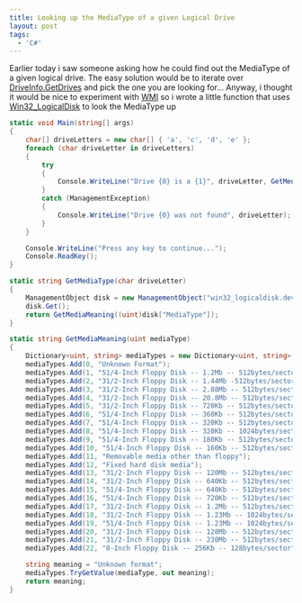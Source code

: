 ```yaml
---
title: Looking up the MediaType of a given Logical Drive
layout: post
tags:
  - 'C#'
---
```

Earlier today i saw someone asking how he could find out the MediaType of a given logical drive. The easy solution would be to iterate over [DriveInfo.GetDrives](http://msdn2.microsoft.com/en-us/library/system.io.driveinfo.getdrives.aspx) and pick the one you are looking for... Anyway, i thought it would be nice to experiment with [WMI](http://msdn.microsoft.com/library/default.asp?url=/library/en-us/wmisdk/wmi/wmi_start_page.asp) so i wrote a little function that uses [Win32_LogicalDisk](http://msdn.microsoft.com/library/default.asp?url=/library/en-us/wmisdk/wmi/Win32_LogicalDisk.asp) to look the MediaType up

```csharp
static void Main(string[] args)
{
	char[] driveLetters = new char[] { 'a', 'c', 'd', 'e' };
	foreach (char driveLetter in driveLetters)
	{
		try
		{
			Console.WriteLine("Drive {0} is a {1}", driveLetter, GetMediaType(driveLetter));
		}
		catch (ManagementException)
		{
			Console.WriteLine("Drive {0} was not found", driveLetter);
		}
	}

	Console.WriteLine("Press any key to continue...");
	Console.ReadKey();
}

static string GetMediaType(char driveLetter)
{
	ManagementObject disk = new ManagementObject("win32_logicaldisk.deviceid=\"" + driveLetter + ":\"");
	disk.Get();
	return GetMediaMeaning((uint)disk["MediaType"]);
}

static string GetMediaMeaning(uint mediaType)
{
	Dictionary<uint, string> mediaTypes = new Dictionary<uint, string>();
	mediaTypes.Add(0, "Unknown Format");
	mediaTypes.Add(1, "51/4-Inch Floppy Disk -- 1.2Mb -- 512bytes/sector");
	mediaTypes.Add(2, "31/2-Inch Floppy Disk -- 1.44Mb -512bytes/sector");
	mediaTypes.Add(3, "31/2-Inch Floppy Disk -- 2.88Mb -- 512bytes/sector");
	mediaTypes.Add(4, "31/2-Inch Floppy Disk -- 20.8Mb -- 512bytes/sector");
	mediaTypes.Add(5, "31/2-Inch Floppy Disk -- 720Kb -- 512bytes/sector");
	mediaTypes.Add(6, "51/4-Inch Floppy Disk -- 360Kb -- 512bytes/sector");
	mediaTypes.Add(7, "51/4-Inch Floppy Disk -- 320Kb -- 512bytes/sector");
	mediaTypes.Add(8, "51/4-Inch Floppy Disk -- 320Kb -- 1024bytes/sector");
	mediaTypes.Add(9, "51/4-Inch Floppy Disk -- 180Kb -- 512bytes/sector");
	mediaTypes.Add(10, "51/4-Inch Floppy Disk -- 160Kb -- 512bytes/sector");
	mediaTypes.Add(11, "Removable media other than floppy");
	mediaTypes.Add(12, "Fixed hard disk media");
	mediaTypes.Add(13, "31/2-Inch Floppy Disk -- 120Mb -- 512bytes/sector");
	mediaTypes.Add(14, "31/2-Inch Floppy Disk -- 640Kb -- 512bytes/sector");
	mediaTypes.Add(15, "51/4-Inch Floppy Disk -- 640Kb -- 512bytes/sector");
	mediaTypes.Add(16, "51/4-Inch Floppy Disk -- 720Kb -- 512bytes/sector");
	mediaTypes.Add(17, "31/2-Inch Floppy Disk -- 1.2Mb -- 512bytes/sector");
	mediaTypes.Add(18, "31/2-Inch Floppy Disk -- 1.23Mb -- 1024bytes/sector");
	mediaTypes.Add(19, "51/4-Inch Floppy Disk -- 1.23Mb -- 1024bytes/sector");
	mediaTypes.Add(20, "31/2-Inch Floppy Disk -- 128Mb -- 512bytes/sector");
	mediaTypes.Add(21, "31/2-Inch Floppy Disk -- 230Mb -- 512bytes/sector");
	mediaTypes.Add(22, "8-Inch Floppy Disk -- 256Kb -- 128bytes/sector");

	string meaning = "Unknown format";
	mediaTypes.TryGetValue(mediaType, out meaning);
	return meaning;
}
```
